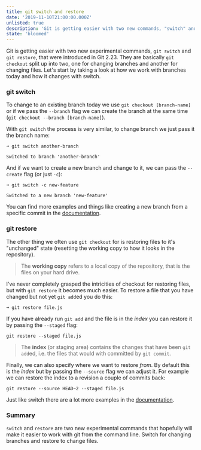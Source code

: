 ```yaml
---
title: git switch and restore
date: '2019-11-10T21:00:00.000Z'
unlisted: true
description: 'Git is getting easier with two new commands, "switch" and "restore".'
state: 'bloomed'
---
```


Git is getting easier with two new experimental commands, `git switch` and `git restore`, that were introduced in Git 2.23. They are basically `git checkout` split up into two, one for changing branches and another for changing files. Let's start by taking a look at how we work with branches today and how it changes with switch.

### git switch

To change to an existing branch today we use `git checkout [branch-name]` or if we pass the `--branch` flag we can create the branch at the same time (`git checkout --branch [branch-name]`).

With `git switch` the process is very similar, to change branch we just pass it the branch name:

```shell
➜ git switch another-branch

Switched to branch 'another-branch'
```

And if we want to create a new branch and change to it, we can pass the `--create` flag (or just `-c`):

```shell
➜ git switch -c new-feature

Switched to a new branch 'new-feature'
```

You can find more examples and things like creating a new branch from a specific commit in the [documentation](https://git-scm.com/docs/git-switch).

### git restore

The other thing we often use `git checkout` for is restoring files to it's "unchanged" state (resetting the working copy to how it looks in the repository).

> The **working copy** refers to a local copy of the repository, that is the files on your hard drive.

I've never completely grasped the intricities of checkout for restoring files, but with `git restore` it becomes much easier. To restore a file that you have changed but not yet `git add`ed you do this:

```shell
➜ git restore file.js
```

If you have already run `git add` and the file is in the _index_ you can restore it by passing the `--staged` flag:

```shell
git restore --staged file.js
```

> The **index** (or staging area) contains the changes that have been `git add`ed, i.e. the files that would with committed by `git commit`.

Finally, we can also specify where we want to restore _from_. By default this is the _index_ but by passing the `--source` flag we can adjust it. For example we can restore the index to a revision a couple of commits back:

```shell
git restore --source HEAD~2 --staged file.js
```

Just like switch there are a lot more examples in the [documentation](https://git-scm.com/docs/git-restore).

### Summary

`switch` and `restore` are two new experimental commands that hopefully will make it easier to work with git from the command line. Switch for changing branches and restore to change files.
